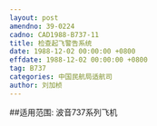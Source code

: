 ```yaml
---
layout: post
amendno: 39-0224
cadno: CAD1988-B737-11
title: 检查起飞警告系统
date: 1988-12-02 00:00:00 +0800
effdate: 1988-12-02 00:00:00 +0800
tag: B737
categories: 中国民航局适航司
author: 刘加桢
---
```


##适用范围:
波音737系列飞机


